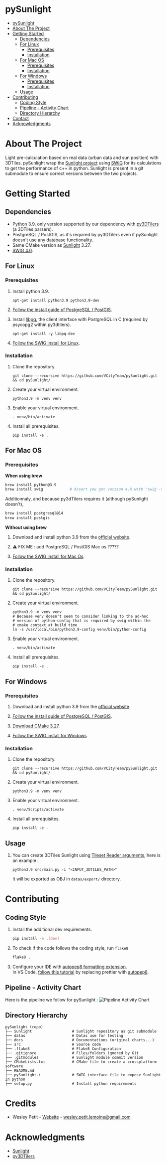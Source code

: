 # pySunlight

<!-- TOC -->

- [pySunlight](#pysunlight)
- [About The Project](#about-the-project)
- [Getting Started](#getting-started)
    - [Dependencies](#dependencies)
    - [For Linux](#for-linux)
        - [Prerequisites](#prerequisites)
        - [Installation](#installation)
    - [For Mac OS](#for-mac-os)
        - [Prerequisites](#prerequisites-1)
        - [Installation](#installation-1)
    - [For Windows](#for-windows)
        - [Prerequisites](#prerequisites-2)
        - [Installation](#installation-2)
    - [Usage](#usage)
- [Contributing](#contributing)
    - [Coding Style](#coding-style)
    - [Pipeline - Activity Chart](#pipeline---activity-chart)
    - [Directory Hierarchy](#directory-hierarchy)
- [Contact](#contact)
- [Acknowledgments](#acknowledgments)

<!-- /TOC -->

# About The Project
Light pre-calculation based on real data (urban data and sun position) with 3DTiles. pySunlight wrap the [Sunlight project](https://github.com/VCityTeam/Sunlight/tree/master) using 
[SWIG](https://www.swig.org/) for its calculations to get the performance of c++ in python. Sunlight is present in a git submodule to ensure correct versions between the two projects.

# Getting Started
## Dependencies
- Python 3.9, only version supported by our dependency with [py3DTilers](https://github.com/VCityTeam/py3dtilers) (a 3DTiles parsers).
- PostgreSQL / PostGIS, as it's required by py3DTilers even if pySunlight doesn't use any database functionality.
- Same CMake version as [Sunlight](https://github.com/VCityTeam/Sunlight/blob/master/README.md) 3.27.
- [SWIG 4.0](https://www.swig.org/).

## For Linux
### Prerequisites
1. Install python 3.9.
   ```
   apt-get install python3.9 python3.9-dev
   ```

2. [Follow the install guide of PostgreSQL / PostGIS](https://github.com/VCityTeam/UD-SV/blob/master/Install/Setup_PostgreSQL_PostGIS_Ubuntu.md).

3. Install [libpq](https://www.postgresql.org/docs/9.5/libpq.html), the client interface with PostgreSQL in C (required by psycopg2 within py3dtilers).
   ```
   apt-get install -y libpq-dev
   ```

4. [Follow the SWIG install for Linux](https://github.com/VCityTeam/UD-SV/blob/master/Install/InstallSwig.md#for-linux).

### Installation
1. Clone the repository.
   ```
   git clone --recursive https://github.com/VCityTeam/pySunlight.git && cd pySunlight/
   ```

2. Create your virtual environment.
   ```
   python3.9 -m venv venv
   ```

3. Enable your virtual environment.
   ```
   . venv/bin/activate
   ```

4. Install all prerequisites.
   ```
   pip install -e .
   ```

## For Mac OS
### Prerequisites
**When using brew**
```bash
brew install python@3.9
brew install swig            # Assert you got version 4.X with "swig -verion"
```
Additionnaly, and because py3dTilers requires it (although pySunlight doesn't),
```bash
brew install postgresql@14
brew install postgis
```

**Without using brew**
1. Download and install python 3.9 from the [official website](https://www.python.org/downloads/macos/).

2. ⚠️ FIX ME : add PostgreSQL / PostGIS Mac os ?????

3. [Follow the SWIG install for Mac Os](https://github.com/VCityTeam/UD-SV/blob/master/Install/InstallSwig.md#for-mac-os).

### Installation
1. Clone the repository.
   ```
   git clone --recursive https://github.com/VCityTeam/pySunlight.git && cd pySunlight/
   ```

2. Create your virtual environment.
   ```
   python3.9 -m venv venv
   # Because venv doesn't seem to consider linking to the ad-hoc
   # version of python-config that is required by swig within the
   # cmake context at build time
   ln -s /usr/local/bin/python3.9-config venv/bin/python-config
   ```
   
3. Enable your virtual environment.
   ```
   . venv/bin/activate
   ```

4. Install all prerequisites.
   ```
   pip install -e .
   ```


## For Windows
### Prerequisites
1. Download and install python 3.9 from the [official website](https://www.python.org/downloads/windows/).

2. [Follow the install guide of PostgreSQL / PostGIS](https://github.com/VCityTeam/UD-SV/blob/master/ImplementationKnowHow/PostgreSQL_for_cityGML.md#1-download-postgresqlpostgis).

3. [Download CMake 3.27](https://cmake.org/download/).

4. [Follow the SWIG install for Windows](https://github.com/VCityTeam/UD-SV/blob/master/Install/InstallSwig.md#for-windows).

### Installation
1. Clone the repository.
   ```
   git clone --recursive https://github.com/VCityTeam/pySunlight.git && cd pySunlight/
   ```

2. Create your virtual environment.
   ```
   python3.9 -m venv venv
   ```

3. Enable your virtual environment.
   ```
   . venv/Scripts/activate
   ```

4. Install all prerequisites.
   ```
   pip install -e .
   ```

## Usage
1. You can create 3DTiles Sunlight using [Tileset Reader arguments](https://github.com/VCityTeam/py3dtilers/tree/master/py3dtilers/TilesetReader#tileset-reader), here is an example :
   ```
   python3.9 src/main.py -i "<INPUT_3DTILES_PATH>"
   ```

   It will be exported as OBJ in `datas/export/` directory.

# Contributing
## Coding Style
1. Install the additional dev requirements.
   ```bash
   pip install -e .[dev]
   ```

2. To check if the code follows the coding style, run `flake8`
   ```bash
   flake8 .
   ```

3. Configure your IDE with [autopep8 formatting extension](https://marketplace.visualstudio.com/items?itemName=ms-python.autopep8).  
In VS Code, [follow this tutorial](https://www.digitalocean.com/community/tutorials/how-to-format-code-with-prettier-in-visual-studio-code)
by replacing prettier with [autopep8](https://marketplace.visualstudio.com/items?itemName=ms-python.autopep8).

## Pipeline - Activity Chart
Here is the pipeline we follow for pySunlight :
![Pipeline Activity Chart](./docs/Pipeline_Activity_Chart.png)

## Directory Hierarchy
```
pySunlight (repo)
├── Sunlight                  # Sunlight repository as git submodule
├── datas                     # Datas use for testing
├── docs                      # Documentations (original charts...)
├── src                       # Source code
├── .flake8                   # Flake8 Configuration
├── .gitignore                # Files/folders ignored by Git
├── .gitmodules               # Sunlight module commit version
├── CMakeLists.txt            # CMake file to create a crossplatform software
├── README.md
├── pySunlight.i              # SWIG interface file to expose Sunlight in python
├── setup.py                  # Install python requirements
```

# Credits
- Wesley Petit - [Website](https://wesleypetit.fr/) - wesley.petit.lemoine@gmail.com


# Acknowledgments
- [Sunlight](https://github.com/VCityTeam/Sunlight)
- [py3DTilers](https://github.com/VCityTeam/py3dtilers/tree/master)
